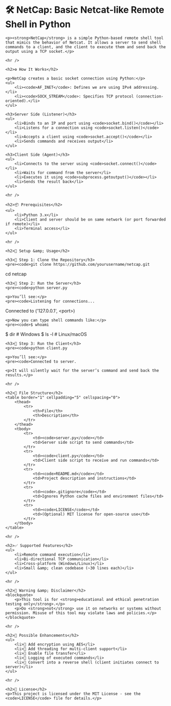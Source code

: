 <!DOCTYPE html>
<html lang="en">
<head>
    <meta charset="UTF-8" />
    <meta name="viewport" content="width=device-width, initial-scale=1" />

</head>
<body>
    <h1>🛠️ NetCap: Basic Netcat-like Remote Shell in Python</h1>

    <p><strong>NetCap</strong> is a simple Python-based remote shell tool that mimics the behavior of Netcat. It allows a server to send shell commands to a client, and the client to execute them and send back the output using a TCP socket.</p>

    <hr />

    <h2>⚙️ How It Works</h2>

    <p>NetCap creates a basic socket connection using Python:</p>
    <ul>
        <li><code>AF_INET</code>: Defines we are using IPv4 addressing.</li>
        <li><code>SOCK_STREAM</code>: Specifies TCP protocol (connection-oriented).</li>
    </ul>

    <h3>Server Side (Listener)</h3>
    <ul>
        <li>Binds to an IP and port using <code>socket.bind()</code></li>
        <li>Listens for a connection using <code>socket.listen()</code></li>
        <li>Accepts a client using <code>socket.accept()</code></li>
        <li>Sends commands and receives output</li>
    </ul>

    <h3>Client Side (Agent)</h3>
    <ul>
        <li>Connects to the server using <code>socket.connect()</code></li>
        <li>Waits for command from the server</li>
        <li>Executes it using <code>subprocess.getoutput()</code></li>
        <li>Sends the result back</li>
    </ul>

    <hr />

    <h2>📦 Prerequisites</h2>
    <ul>
        <li>Python 3.x</li>
        <li>Client and server should be on same network (or port forwarded if remote)</li>
        <li>Terminal access</li>
    </ul>

    <hr />

    <h2>🚀 Setup &amp; Usage</h2>

    <h3>🔹 Step 1: Clone the Repository</h3>
    <pre><code>git clone https://github.com/yourusername/netcap.git
cd netcap
</code></pre>

    <h3>🔹 Step 2: Run the Server</h3>
    <pre><code>python server.py
</code></pre>

    <p>You’ll see:</p>
    <pre><code>Listening for connections...
Connected to ('127.0.0.1', &lt;port&gt;)
</code></pre>

    <p>Now you can type shell commands like:</p>
    <pre><code>$ whoami
$ dir       # Windows
$ ls -l     # Linux/macOS
</code></pre>

    <h3>🔹 Step 3: Run the Client</h3>
    <pre><code>python client.py
</code></pre>

    <p>You’ll see:</p>
    <pre><code>Connected to server.
</code></pre>

    <p>It will silently wait for the server’s command and send back the results.</p>

    <hr />

    <h2>📁 File Structure</h2>
    <table border="1" cellpadding="5" cellspacing="0">
        <thead>
            <tr>
                <th>File</th>
                <th>Description</th>
            </tr>
        </thead>
        <tbody>
            <tr>
                <td><code>server.py</code></td>
                <td>Server side script to send commands</td>
            </tr>
            <tr>
                <td><code>client.py</code></td>
                <td>Client side script to receive and run commands</td>
            </tr>
            <tr>
                <td><code>README.md</code></td>
                <td>Project description and instructions</td>
            </tr>
            <tr>
                <td><code>.gitignore</code></td>
                <td>Ignores Python cache files and environment files</td>
            </tr>
            <tr>
                <td><code>LICENSE</code></td>
                <td>(Optional) MIT license for open-source use</td>
            </tr>
        </tbody>
    </table>

    <hr />

    <h2>✅ Supported Features</h2>
    <ul>
        <li>Remote command execution</li>
        <li>Bi-directional TCP communication</li>
        <li>Cross-platform (Windows/Linux)</li>
        <li>Small &amp; clean codebase (~30 lines each)</li>
    </ul>

    <hr />

    <h2>🔐 Warning &amp; Disclaimer</h2>
    <blockquote>
        <p>This tool is for <strong>educational and ethical penetration testing only</strong>.</p>
        <p>Do <strong>not</strong> use it on networks or systems without permission. Misuse of this tool may violate laws and policies.</p>
    </blockquote>

    <hr />

    <h2>🔄 Possible Enhancements</h2>
    <ul>
        <li>🔐 Add encryption using AES</li>
        <li>🧵 Add threading for multi-client support</li>
        <li>📂 Enable file transfer</li>
        <li>🧾 Logging of executed commands</li>
        <li>📡 Convert into a reverse shell (client initiates connect to server)</li>
    </ul>

    <hr />

    <h2>📜 License</h2>
    <p>This project is licensed under the MIT License - see the <code>LICENSE</code> file for details.</p>
</body>
</html>

